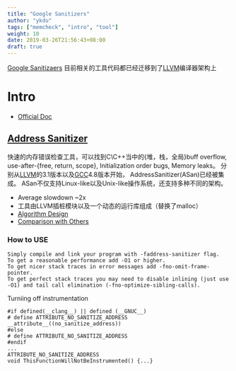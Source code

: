 ```yaml
---
title: "Google Sanitizers"
author: "ykdu"
tags: ["memcheck", "intro", "tool"]
weight: 10
date: 2019-03-26T21:56:43+08:00
draft: true
---
```


[Google Sanitizaers](https://github.com/kasicass/blog/blob/master/cpp/2019_02_13_google_sanitizers.md)
目前相关的工具代码都已经迁移到了[LLVM](http://llvm.org)编译器架构上

<!--more-->

# Intro

- [Official Doc](https://github.com/google/sanitizers/wiki)

## [Address Sanitizer](https://github.com/google/sanitizers/wiki/AddressSanitizer)

快速的内存错误检查工具，可以找到C\C++当中的{堆，栈，全局}buff overflow, use-after-{free, return, scope},
Initialization order bugs, Memory leaks。
分别从[LLVM](http://llvm.org/)的3.1版本以及[GCC](http://gcc.gnu.org/)4.8版本开始，
AddressSanitizer(ASan)已经被集成。
ASan不仅支持Linux-like以及Unix-like操作系统，还支持多种不同的架构。

- Average slowdown ~2x
- 工具由LLVM插桩模块以及一个动态的运行库组成（替换了malloc）
- [Algorithm Design](https://github.com/google/sanitizers/wiki/AddressSanitizerAlgorithm)
- [Comparison with Others](https://github.com/google/sanitizers/wiki/AddressSanitizerComparisonOfMemoryTools)

### How to USE

```
Simply compile and link your program with -faddress-sanitizer flag. 
To get a reasonable performance add -O1 or higher. 
To get nicer stack traces in error messages add -fno-omit-frame-pointer. 
To get perfect stack traces you may need to disable inlining (just use -O1) and tail call elimination (-fno-optimize-sibling-calls).
```

Turniing off instrumentation
```
#if defined(__clang__) || defined (__GNUC__)
# define ATTRIBUTE_NO_SANITIZE_ADDRESS __attribute__((no_sanitize_address))
#else
# define ATTRIBUTE_NO_SANITIZE_ADDRESS
#endif
...
ATTRIBUTE_NO_SANITIZE_ADDRESS
void ThisFunctionWillNotBeInstrumented() {...}
```
